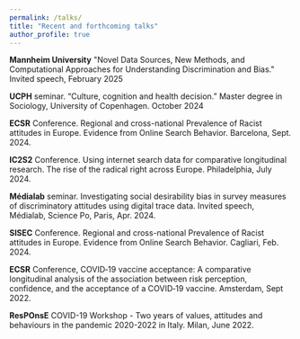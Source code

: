 ```yaml
---
permalink: /talks/
title: "Recent and forthcoming talks"
author_profile: true
---
```

**Mannheim University** "Novel Data Sources, New Methods, and Computational Approaches for Understanding Discrimination and Bias." Invited speech, February 2025

**UCPH** seminar. “Culture, cognition and health decision.” Master degree in Sociology, University of Copenhagen. October 2024 

**ECSR** Conference. Regional and cross-national Prevalence of Racist attitudes in Europe. Evidence from Online Search Behavior. Barcelona, Sept. 2024.

**IC2S2** Conference. Using internet search data for comparative longitudinal research. The rise of the radical right across Europe.  Philadelphia, July 2024.

**Médialab** seminar. Investigating social desirability bias in survey measures of discriminatory attitudes using digital trace data.  Invited speech, Médialab, Science Po, Paris, Apr. 2024.

**SISEC** Conference. Regional and cross-national Prevalence of Racist attitudes in Europe. Evidence from Online Search Behavior. Cagliari, Feb. 2024.

**ECSR** Conference, COVID‐19 vaccine acceptance: A comparative longitudinal analysis of the association between risk perception, confidence, and the acceptance of a COVID‐19 vaccine. Amsterdam, Sept 2022.

**ResPOnsE** COVID-19 Workshop - Two years of values, attitudes and behaviours in the pandemic 2020-2022 in Italy. Milan, June 2022.
